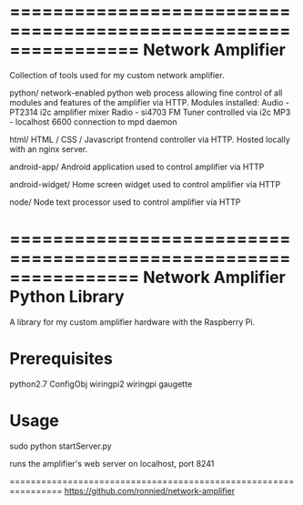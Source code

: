 ================================================================
                      Network Amplifier
================================================================

Collection of tools used for my custom network amplifier.

python/
	network-enabled python web process allowing fine control
	of all modules and features of the amplifier via HTTP.
  Modules installed:
    Audio - PT2314 i2c amplifier mixer 
    Radio - si4703 FM Tuner controlled via i2c
    MP3 - localhost 6600 connection to mpd daemon    

html/
  HTML / CSS / Javascript frontend controller via HTTP.
  Hosted locally with an nginx server.

android-app/
	Android application used to control amplifier via HTTP

android-widget/
	Home screen widget used to control amplifier via HTTP

node/
	Node text processor used to control amplifier via HTTP


================================================================
                Network Amplifier Python Library
================================================================

A library for my custom amplifier hardware with the Raspberry Pi.

Prerequisites
=============
python2.7
ConfigObj
wiringpi2
wiringpi
gaugette

Usage
=====
sudo python startServer.py

runs the amplifier's web server on localhost, port 8241


================================================================
https://github.com/ronnied/network-amplifier
